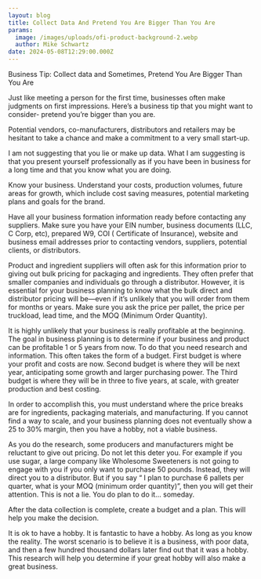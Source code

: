 ```yaml
---
layout: blog
title: Collect Data And Pretend You Are Bigger Than You Are
params:
  image: /images/uploads/ofi-product-background-2.webp
  author: Mike Schwartz
date: 2024-05-08T12:29:00.000Z
---
```


Business Tip: Collect data and Sometimes, Pretend You Are Bigger Than You Are

Just like meeting a person for the first time, businesses often make judgments on first impressions. Here’s a business tip that you might want to consider- pretend you’re bigger than you are.

Potential vendors, co-manufacturers, distributors and retailers may be hesitant to take a chance and make a commitment to a very small start-up.

I am not suggesting that you lie or make up data. What I am suggesting is that you present yourself professionally as if you have been in business for a long time and that you know what you are doing.

Know your business. Understand your costs, production volumes, future areas for growth, which include cost saving measures, potential marketing plans and goals for the brand.

Have all your business formation information ready before contacting any suppliers. Make sure you have your EIN number, business documents (LLC, C Corp, etc), prepared W9, COI ( Certificate of Insurance), website and business email addresses prior to contacting vendors, suppliers, potential clients, or distributors.

Product and ingredient suppliers will often ask for this information prior to giving out bulk pricing for packaging and ingredients. They often prefer that smaller companies and individuals go through a distributor. However, it is essential for your business planning to know what the bulk direct and distributor pricing will be—even if it’s unlikely that you will order from them for months or years. Make sure you ask the price per pallet, the price per truckload, lead time, and the MOQ (Minimum Order Quantity).

It is highly unlikely that your business is really profitable at the beginning. The goal in business planning is to determine if your business and product can be profitable 1 or 5 years from now. To do that you need research and information. This often takes the form of a budget. First budget is where your profit and costs are now. Second budget is where they will be next year, anticipating some growth and larger purchasing power. The Third budget is where they will be in three to five years, at scale, with greater production and best costing.

In order to accomplish this, you must understand where the price breaks are for ingredients, packaging materials, and manufacturing. If you cannot find a way to scale, and your business planning does not eventually show a 25 to 30% margin, then you have a hobby, not a viable business.

As you do the research, some producers and manufacturers might be reluctant to give out pricing. Do not let this deter you. For example if you use sugar, a large company like Wholesome Sweeteners is not going to engage with you if you only want to purchase 50 pounds. Instead, they will direct you to a distributor. But if you say “ I plan to purchase 6 pallets per quarter, what is your MOQ (minimum order quantity)”, then you will get their attention. This is not a lie. You do plan to do it… someday.

After the data collection is complete, create a budget and a plan. This will help you make the decision.

It is ok to have a hobby. It is fantastic to have a hobby. As long as you know the reality. The worst scenario is to believe it is a business, with poor data, and then a few hundred thousand dollars later find out that it was a hobby. This research will help you determine if your great hobby will also make a great business.
